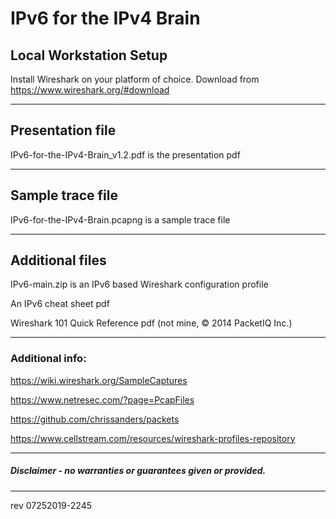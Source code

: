 # IPv6 for the IPv4 Brain

## Local Workstation Setup
Install Wireshark on your platform of choice.   Download from https://www.wireshark.org/#download

------

## Presentation file

IPv6-for-the-IPv4-Brain_v1.2.pdf  is the presentation pdf

------

## Sample trace file

IPv6-for-the-IPv4-Brain.pcapng is a sample trace file

------

## Additional files

IPv6-main.zip is an IPv6 based Wireshark configuration profile

An IPv6 cheat sheet pdf

Wireshark 101 Quick Reference pdf (not mine, © 2014 PacketIQ Inc.)

------

### Additional info:

https://wiki.wireshark.org/SampleCaptures

https://www.netresec.com/?page=PcapFiles

https://github.com/chrissanders/packets

https://www.cellstream.com/resources/wireshark-profiles-repository

------

##### Disclaimer - no warranties or guarantees given or provided.

------

rev 07252019-2245